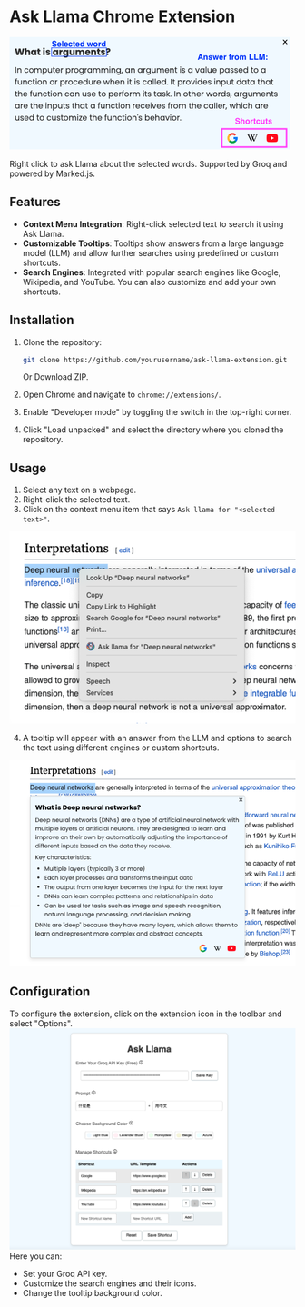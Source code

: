# Ask Llama Chrome Extension

![](Screenshot.png)

Right click to ask Llama about the selected words. Supported by Groq and powered by Marked.js.

## Features

- **Context Menu Integration**: Right-click selected text to search it using Ask Llama.
- **Customizable Tooltips**: Tooltips show answers from a large language model (LLM) and allow further searches using predefined or custom shortcuts.
- **Search Engines**: Integrated with popular search engines like Google, Wikipedia, and YouTube. You can also customize and add your own shortcuts.

## Installation

1. Clone the repository:
    ```sh
    git clone https://github.com/yourusername/ask-llama-extension.git
    ```
    Or Download ZIP.

2. Open Chrome and navigate to `chrome://extensions/`.

3. Enable "Developer mode" by toggling the switch in the top-right corner.

4. Click "Load unpacked" and select the directory where you cloned the repository.

## Usage

1. Select any text on a webpage.
2. Right-click the selected text.
3. Click on the context menu item that says `Ask llama for "<selected text>"`.

![](Screenshot1.png)

4. A tooltip will appear with an answer from the LLM and options to search the text using different engines or custom shortcuts.

![](Screenshot2.png)

## Configuration

To configure the extension, click on the extension icon in the toolbar and select "Options". 
![](Screenshot4.png)
Here you can:
- Set your Groq API key.
- Customize the search engines and their icons.
- Change the tooltip background color.
